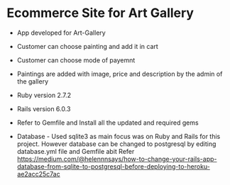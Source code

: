 # Ecommerce Site for Art Gallery 

* App developed for Art-Gallery
* Customer can choose painting and add it in cart 
* Customer can choose mode of payemnt 
* Paintings are added with image, price and description by the admin of the gallery

* Ruby version 2.7.2
* Rails version 6.0.3
* Refer to Gemfile and Install all the updated and required gems 

* Database - Used sqlite3 as main focus was on Ruby and Rails for this project. However database can be changed to postgresql by editing database.yml file and Gemfile abit
Refer
https://medium.com/@helennnsays/how-to-change-your-rails-app-database-from-sqlite-to-postgresql-before-deploying-to-heroku-ae2acc25c7ac


